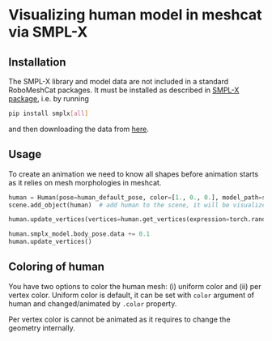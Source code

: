 # Visualizing human model in meshcat via SMPL-X

## Installation

The SMPL-X library and model data are not included in a standard RoboMeshCat packages.
It must be installed as described in [SMPL-X package](https://github.com/vchoutas/smplx), i.e. by running

```bash
pip install smplx[all]
```

and then downloading the data from [here](https://smpl-x.is.tue.mpg.de/).

## Usage
To create an animation we need to know all shapes before animation starts as it relies on mesh morphologies in meshcat.

```python
human = Human(pose=human_default_pose, color=[1., 0., 0.], model_path=smplx_models_path)
scene.add_object(human)  # add human to the scene, it will be visualized immediately

human.update_vertices(vertices=human.get_vertices(expression=torch.randn([1, 10])))

human.smplx_model.body_pose.data += 0.1
human.update_vertices()
```

## Coloring of human
You have two options to color the human mesh: (i) uniform color and (ii) per vertex color.
Uniform color is default, it can be set with `color` argument of human and changed/animated by `.color` property.

Per vertex color is cannot be animated as it requires to change the geometry internally. 